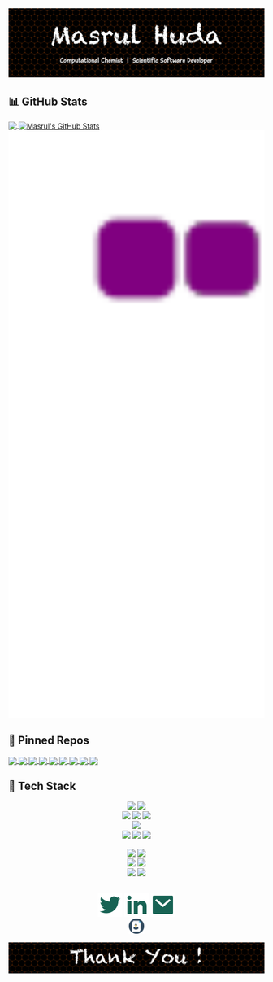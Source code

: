 <!-- Theme: https://github.com/anuraghazra/github-readme-stats --> 

<img src="welcome.jpg" alt="drawing" width="800"/>

## :bar_chart: GitHub Stats

<a href="https://github.com/masrul/masrul">
  <img align="center" src="https://github-readme-stats.vercel.app/api/top-langs/?username=masrul&hide=roff,tex&theme=radical&langs_count=3" />
</a>
<a href="https://github.com/masrul/masrul">
  <img align="center" src="https://github-readme-stats.vercel.app/api?username=masrul&show_icons=true&line_height=27&count_private=true&theme=radical" alt="Masrul's GitHub Stats" />
</a>

<!-- ![](https://github.com/masrul/masrul/blob/output/github-contribution-grid-snake.gif) -->
<img src="https://github.com/masrul/masrul/blob/output/github-contribution-grid-snake.gif" width="800" />
 
## :link: Pinned Repos 

<a href="https://github.com/masrul/GenTopo">
  <img align="center" src="https://github-readme-stats.vercel.app/api/pin/?username=masrul&repo=GenTopo&hide=description&theme=radical" />
</a>

<a href="https://github.com/masrul/GMXFit">
  <img align="center" src="https://github-readme-stats.vercel.app/api/pin/?username=masrul&repo=GMXFit&hide=description&theme=radical" />
</a>

<a href="https://github.com/masrul/MolAligner">
  <img align="center" src="https://github-readme-stats.vercel.app/api/pin/?username=masrul&repo=MolAligner&hide=description&theme=radical" />
</a>


<a href="https://github.com/masrul/BibtexFixer">
  <img align="center" src="https://github-readme-stats.vercel.app/api/pin/?username=masrul&repo=BibtexFixer&hide=description&theme=radical" />
</a>

<a href="https://github.com/masrul/OverLapRemover">
  <img align="center" src="https://github-readme-stats.vercel.app/api/pin/?username=masrul&repo=OverLapRemover&hide=description&theme=radical" />
</a>

<a href="https://github.com/masrul/DSMC">
  <img align="center" src="https://github-readme-stats.vercel.app/api/pin/?username=masrul&repo=DSMC&hide=description&theme=radical" />
</a>

<a href="https://github.com/masrul/Parallel-Computing-MPI">
  <img align="center" src="https://github-readme-stats.vercel.app/api/pin/?username=masrul&repo=Parallel-Computing-MPI&hide=description&theme=radical" />
</a>

<a href="https://github.com/masrul/DataStructures-and-Algorithms">
  <img align="center" src="https://github-readme-stats.vercel.app/api/pin/?username=masrul&repo=DataStructures-and-Algorithms&hide=description&theme=radical" />
</a>

<a href="https://github.com/masrul/vmath">
  <img align="center" src="https://github-readme-stats.vercel.app/api/pin/?username=masrul&repo=vmath&hide=description&theme=radical" />
</a>


## 🔧 Tech Stack

<p align="center">
<img src="https://img.shields.io/badge/OS-Linux-information?style=flat&logo=linux&logoColor=white&color=pink" height="22">
<img src="https://img.shields.io/badge/OS-macOS-information?style=flat&logo=Apple&color=pink" height="22">
<br />
<img src="https://img.shields.io/badge/Lang-c++-information?style=flat&logo=c%2B%2B&color=pink" height="22">
<img src="https://img.shields.io/badge/Lang-python-information?style=flat&logo=python&logoColor=white&color=pink" height="22">
<img src="https://img.shields.io/badge/Lang-Fortran-informational?style=flat&logo=Fortran&logoColor=white&color=pink" height="22">
<br />
<img src="https://img.shields.io/badge/HPC-MPI/OpenMP/OpenACC-informational?style=flat&logo=CodeIgniter&logoColor=white&color=pink" height="22"> 
<br/>
<img src="https://img.shields.io/badge/IDE-VIM-informational?style=flat&logo=vim&logoColor=white&color=pink" height="22">
<img src="https://img.shields.io/badge/Shell-Bash-informational?style=flat&logo=gnu-bash&logoColor=white&color=pink" height="22">
<img src="https://img.shields.io/badge/VersionCtrl-Git-05122A?style=flat&logo=git&logoColor=white&color=pink" height="22">
<br />

<br />
<img src="https://img.shields.io/badge/Simulation-Gromacs-informational?style=flat&logo=Songoda&logoColor=white&color=powderblue" height="22">
<img src="https://img.shields.io/badge/Simulation-LAMMPS-informational?style=flat&logo=Songoda&logoColor=white&color=powderblue" height="22">

<br />
<img src="https://img.shields.io/badge/Simulation-Gaussian-informational?style=flat&logo=Songoda&logoColor=white&color=powderblue" height="22">
<img src="https://img.shields.io/badge/Simulation-CP2K-informational?style=flat&logo=Songoda&logoColor=white&color=powderblue" height="22">

<br />
<img src="https://img.shields.io/badge/Render-VMD-informational?style=flat&logo=Vivaldi&logoColor=white&color=powderblue" height="22">
<img src="https://img.shields.io/badge/Render-Blender-informational?style=flat&logo=Blender&logoColor=white&color=powderblue" height="22">

</p>




## 

<!-- https://github.com/jayehernandez/jayehernandez/blob/main/README.md -->
<p align="center">
  <p align="center">
    <a href="https://twitter.com/iMasrulHuda" alt="Twitter"><img src="./twitter-fill.svg"></a>
    <a href="https://www.linkedin.com/in/masrulhuda/" alt="Linkedin"><img src="./linkedin-fill.svg"></a>
    <a href="mailto:mmh568@msstate.edu" alt="Contact me"><img src="./mail-fill.svg"></a>
    <br />
    <a href="https://github.com/masrul/masrul/blob/main/MasrulHuda-CV.pdf" alt="Contact me"><img src="./cv.svg" width="30"></a>
  </p>
</p>
<img src="thanks.jpg" alt="drawing" width="800"/>

